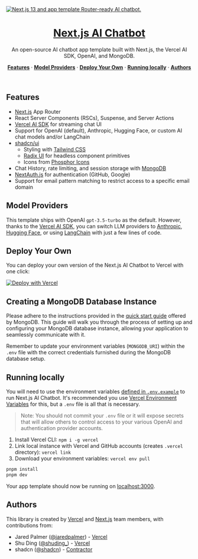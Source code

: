 <a href="https://chat.vercel.ai/">
  <img alt="Next.js 13 and app template Router-ready AI chatbot." src="https://chat.vercel.ai/opengraph-image.png">
  <h1 align="center">Next.js AI Chatbot</h1>
</a>

<p align="center">
  An open-source AI chatbot app template built with Next.js, the Vercel AI SDK, OpenAI, and MongoDB.
</p>

<p align="center">
  <a href="#features"><strong>Features</strong></a> ·
  <a href="#model-providers"><strong>Model Providers</strong></a> ·
  <a href="#deploy-your-own"><strong>Deploy Your Own</strong></a> ·
  <a href="#running-locally"><strong>Running locally</strong></a> ·
  <a href="#authors"><strong>Authors</strong></a>
</p>
<br/>

## Features

- [Next.js](https://nextjs.org) App Router
- React Server Components (RSCs), Suspense, and Server Actions
- [Vercel AI SDK](https://sdk.vercel.ai/docs) for streaming chat UI
- Support for OpenAI (default), Anthropic, Hugging Face, or custom AI chat models and/or LangChain
- [shadcn/ui](https://ui.shadcn.com)
  - Styling with [Tailwind CSS](https://tailwindcss.com)
  - [Radix UI](https://radix-ui.com) for headless component primitives
  - Icons from [Phosphor Icons](https://phosphoricons.com)
- Chat History, rate limiting, and session storage with [MongoDB](https://www.mongodb.com)
- [NextAuth.js](https://github.com/nextauthjs/next-auth) for authentication (GitHub, Google)
- Support for email pattern matching to restrict access to a specific email domain

## Model Providers

This template ships with OpenAI `gpt-3.5-turbo` as the default. However, thanks to the [Vercel AI SDK](https://sdk.vercel.ai/docs), you can switch LLM providers to [Anthropic](https://anthropic.com), [Hugging Face](https://huggingface.co), or using [LangChain](https://js.langchain.com) with just a few lines of code.

## Deploy Your Own

You can deploy your own version of the Next.js AI Chatbot to Vercel with one click:

[![Deploy with Vercel](https://vercel.com/button)](https://vercel.com/new/clone?demo-title=Next.js%2BChat&demo-description=A%2Bfull-featured%2C%2Bhackable%2BNext.js%2BAI%2Bchatbot%2Bbuilt%2Bby%2BVercel%2BLabs&demo-url=https%3A%2F%2Fchat.vercel.ai%2F&demo-image=%2F%2Fimages.ctfassets.net%2Fe5382hct74si%2F4aVPvWuTmBvzM5cEdRdqeW%2F4234f9baf160f68ffb385a43c3527645%2FCleanShot_2023-06-16_at_17.09.21.png&project-name=Next.js%2BChat&repository-name=nextjs-chat&repository-url=https%3A%2F%2Fgithub.com%2FQuantumSlipstream%2Fai-chatbot&from=templates&skippable-integrations=1&env=OPENAI_API_KEY%2CAUTH_SSO_ENABLED%2CAUTH_SECRET%2CAUTH_GITHUB_ENABLED%2CAUTH_GITHUB_ID%2CAUTH_GITHUB_SECRET%2CAUTH_GOOGLE_ENABLED%2CAUTH_GOOGLE_ID%2CAUTH_GOOGLE_SECRET%2CMONGODB_URI&envDescription=How%2Bto%2Bget%2Bthese%2Benv%2Bvars&envLink=https%3A%2F%2Fgithub.com%2FQuantumSlipstream%2Fai-chatbot%2Fblob%2Fmain%2F.env.example&teamCreateStatus=hidden)

## Creating a MongoDB Database Instance

Please adhere to the instructions provided in the [quick start guide](https://docs.mongodb.com/guides/server/drivers/#getting-driver) offered by MongoDB. This guide will walk you through the process of setting up and configuring your MongoDB database instance, allowing your application to seamlessly communicate with it.

Remember to update your environment variables (`MONGODB_URI`) within the `.env` file with the correct credentials furnished during the MongoDB database setup.


## Running locally

You will need to use the environment variables [defined in `.env.example`](.env.example) to run Next.js AI Chatbot. It's recommended you use [Vercel Environment Variables](https://vercel.com/docs/concepts/projects/environment-variables) for this, but a `.env` file is all that is necessary.

> Note: You should not commit your `.env` file or it will expose secrets that will allow others to control access to your various OpenAI and authentication provider accounts.

1. Install Vercel CLI: `npm i -g vercel`
2. Link local instance with Vercel and GitHub accounts (creates `.vercel` directory): `vercel link`
3. Download your environment variables: `vercel env pull`

```bash
pnpm install
pnpm dev
```

Your app template should now be running on [localhost:3000](http://localhost:3000/).

## Authors

This library is created by [Vercel](https://vercel.com) and [Next.js](https://nextjs.org) team members, with contributions from:

- Jared Palmer ([@jaredpalmer](https://twitter.com/jaredpalmer)) - [Vercel](https://vercel.com)
- Shu Ding ([@shuding\_](https://twitter.com/shuding_)) - [Vercel](https://vercel.com)
- shadcn ([@shadcn](https://twitter.com/shadcn)) - [Contractor](https://shadcn.com)
